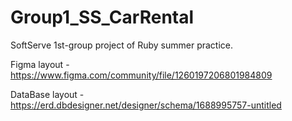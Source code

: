 # Group1_SS_CarRental
SoftServe 1st-group project of Ruby summer practice.

Figma layout - https://www.figma.com/community/file/1260197206801984809

DataBase layout - https://erd.dbdesigner.net/designer/schema/1688995757-untitled
